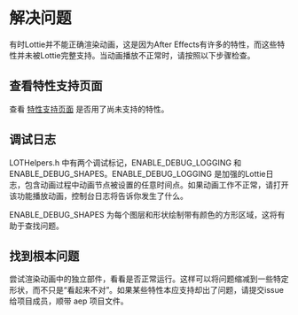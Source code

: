 # 解决问题
有时Lottie并不能正确渲染动画，这是因为After Effects有许多的特性，而这些特性并未被Lottie完整支持。当动画播放不正常时，请按照以下步骤检查。

## 查看特性支持页面
查看 [特性支持页面](/supported-features.md) 是否用了尚未支持的特性。

## 调试日志
LOTHelpers.h 中有两个调试标记，ENABLE\_DEBUG\_LOGGING 和 ENABLE\_DEBUG\_SHAPES。ENABLE\_DEBUG\_LOGGING 是加强的Lottie日志，包含动画过程中动画节点被设置的任意时间点。如果动画工作不正常，请打开该功能播放动画，控制台日志将告诉你发生了什么。

ENABLE\_DEBUG\_SHAPES 为每个图层和形状绘制带有颜色的方形区域，这将有助于查找问题。

## 找到根本问题
尝试渲染动画中的独立部件，看看是否正常运行。这样可以将问题缩减到一些特定形状，而不只是“看起来不对”。如果某些特性本应支持却出了问题，请提交issue给项目成员，顺带 aep 项目文件。
